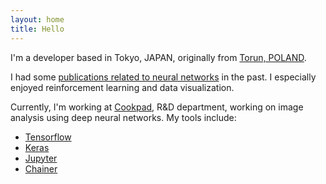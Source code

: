 ```yaml
---
layout: home
title: Hello
---
```


I'm a developer based in Tokyo, JAPAN, originally from [Torun, POLAND](http://www.torun.pl/en).

I had some [publications related to neural networks](https://umk.academia.edu/LeszekRybicki) in the past. I especially enjoyed reinforcement learning and data visualization.

Currently, I'm working at [Cookpad](https://info.cookpad.com/), R&D department, working on image analysis using deep neural networks. My tools include:

 - [Tensorflow](https://www.tensorflow.org)
 - [Keras](https://keras.io)
 - [Jupyter](http://jupyter.readthedocs.io)
 - [Chainer](http://chainer.org)
